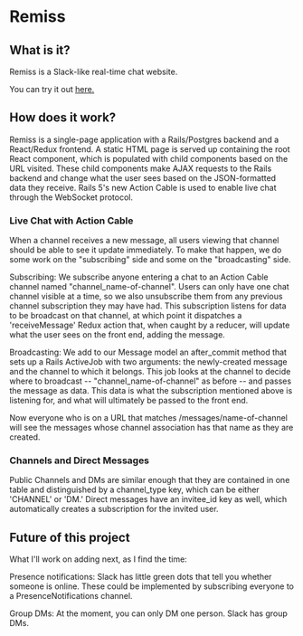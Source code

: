 # Remiss

## What is it?

Remiss is a Slack-like real-time chat website.

You can try it out [here.](http://remiss.herokuapp.com)

## How does it work?

Remiss is a single-page application with a Rails/Postgres backend and a React/Redux frontend. A static HTML page is served up containing the root React component, which is populated with child components based on the URL visited. These child components make AJAX requests to the Rails backend and change what the user sees based on the JSON-formatted data they receive. Rails 5's new Action Cable is used to enable live chat through the WebSocket protocol.

### Live Chat with Action Cable

When a channel receives a new message, all users viewing that channel should be able to see it update immediately. To make that happen, we do some work on the "subscribing" side and some on the "broadcasting" side.

Subscribing: We subscribe anyone entering a chat to an Action Cable channel named "channel_name-of-channel". Users can only have one chat channel visible at a time, so we also unsubscribe them from any previous channel subscription they may have had. This subscription listens for data to be broadcast on that channel, at which point it dispatches a 'receiveMessage' Redux action that, when caught by a reducer, will update what the user sees on the front end, adding the message.

Broadcasting: We add to our Message model an after_commit method that sets up a Rails ActiveJob with two arguments: the newly-created message and the channel to which it belongs. This job looks at the channel to decide where to broadcast -- "channel_name-of-channel" as before -- and passes the message as data. This data is what the subscription mentioned above is listening for, and what will ultimately be passed to the front end.

Now everyone who is on a URL that matches /messages/name-of-channel will see the messages whose channel association has that name as they are created.

### Channels and Direct Messages

Public Channels and DMs are similar enough that they are contained in one table and distinguished by a channel_type key, which can be either 'CHANNEL' or 'DM.' Direct messages have an invitee_id key as well, which automatically creates a subscription for the invited user.

## Future of this project

What I'll work on adding next, as I find the time:

Presence notifications: Slack has little green dots that tell you whether someone is online. These could be implemented by subscribing everyone to a PresenceNotifications channel.

Group DMs: At the moment, you can only DM one person. Slack has group DMs.
